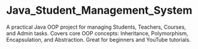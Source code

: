 # Java_Student_Management_System
A practical Java OOP project for managing Students, Teachers, Courses, and Admin tasks. Covers core OOP concepts: Inheritance, Polymorphism, Encapsulation, and Abstraction. Great for beginners and YouTube tutorials.

